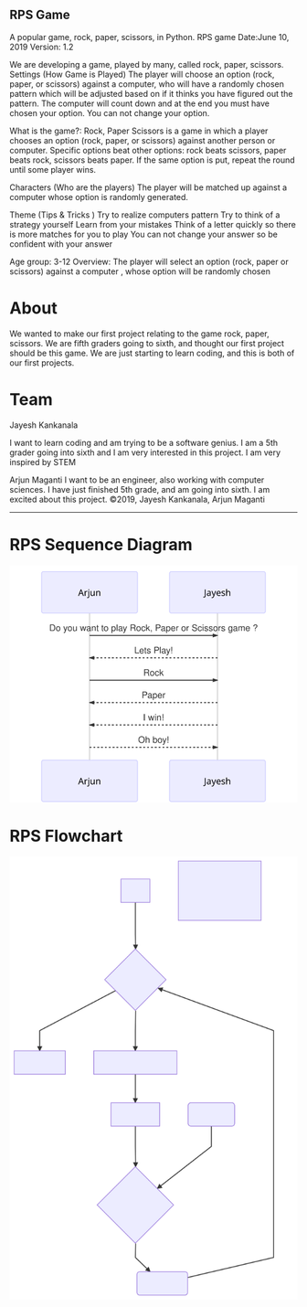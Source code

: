 ## RPS Game
A popular game, rock, paper, scissors, in Python.
RPS game 
Date:June 10, 2019
Version: 1.2


We are developing a game, played by many, called rock, paper, scissors.
Settings (How Game is Played)
The player will choose an option (rock, paper, or scissors) against a computer, who will have a randomly chosen pattern which will be adjusted based on if it thinks you have figured out the pattern. The computer will count down and at the end you must have chosen your option. You can not change your option.


What is the game?: Rock, Paper Scissors is a game in which a player chooses an option (rock, paper, or scissors) against another person or computer. Specific options beat other options: rock beats scissors, paper beats rock, scissors beats paper. If the same option is put, repeat the round until some player wins.

Characters (Who are the players)
The player will be matched up against a computer whose option is randomly generated.


Theme (Tips & Tricks )
Try to realize computers pattern 
Try to think of a strategy yourself
Learn from your mistakes
Think of a letter quickly so there is more matches for you to play
You can not change your answer so be confident with your answer


Age group: 3-12
Overview: The player will select an option (rock, paper or scissors) against a computer , whose option will be randomly chosen


# About
We wanted to make our first project relating to the game rock, paper, scissors. We are fifth graders going to sixth, and thought our first project should be this game. We are just starting to learn coding, and this is both of our first projects.


# Team
Jayesh Kankanala

I want to learn coding and am trying to be a software genius.
I am a 5th grader going into sixth and I am very interested in this project.
I am very inspired by STEM

Arjun Maganti
I want to be an engineer, also working with computer sciences.
I have just finished 5th grade, and am going into sixth.
I am excited about this project.
©2019, Jayesh Kankanala, Arjun Maganti 


----------------------------------------------------------------

# RPS Sequence Diagram

![Sequence Diagram](/mermaid-diagram-20190611162019.svg)

# RPS Flowchart

![Flowchart](/mermaid-diagram-20190611182108.svg)


